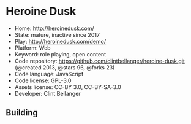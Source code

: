# Heroine Dusk

- Home: http://heroinedusk.com/
- State: mature, inactive since 2017
- Play: http://heroinedusk.com/demo/
- Platform: Web
- Keyword: role playing, open content
- Code repository: https://github.com/clintbellanger/heroine-dusk.git (@created 2013, @stars 96, @forks 23)
- Code language: JavaScript
- Code license: GPL-3.0
- Assets license: CC-BY 3.0, CC-BY-SA-3.0
- Developer: Clint Bellanger

## Building
